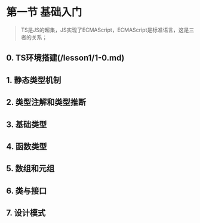 # 第一节 基础入门
> TS是JS的超集，JS实现了ECMAScript，ECMAScript是标准语言，这是三者的关系；

## 0. TS环境搭建(/lesson1/1-0.md)

## 1. 静态类型机制

## 2. 类型注解和类型推断

## 3. 基础类型

## 4. 函数类型

## 5. 数组和元组

## 6. 类与接口

## 7. 设计模式